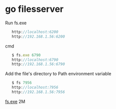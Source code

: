 # go filesserver

Run fs.exe
```javascript
   http://localhost:6200
   http://192.168.1.56:6200
```

cmd
```javascript
   $ fs.exe 6790
   http://localhost:6790
   http://192.168.1.56:6790
```

Add the file's directory to Path environment variable
```javascript
   $ fs 7956
   http://localhost:7956
   http://192.168.1.56:7956
```

[fs.exe](https://laof.github.io/blob/files/fs.exe) 2M
